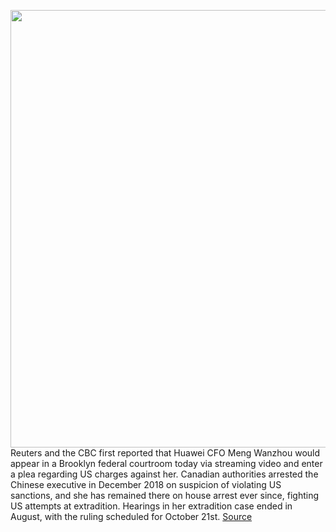<img src='https://cdn.vox-cdn.com/thumbor/zHiy1PDXuOOE89b9u8logkTArQw=/0x0:6658x4803/1200x800/filters:focal(3608x670:4672x1734)/cdn.vox-cdn.com/uploads/chorus_image/image/69903845/1234750724.0.jpg' width='700px' /><br/>
Reuters and the CBC first reported that Huawei CFO Meng Wanzhou would appear in a Brooklyn federal courtroom today via streaming video and enter a plea regarding US charges against her. Canadian authorities arrested the Chinese executive in December 2018 on suspicion of violating US sanctions, and she has remained there on house arrest ever since, fighting US attempts at extradition. Hearings in her extradition case ended in August, with the ruling scheduled for October 21st.
<a href='https://www.theverge.com/2021/9/24/22691518/huawei-meng-wanzhou-cfo-fraud-plea-china-canada'> Source <a/>